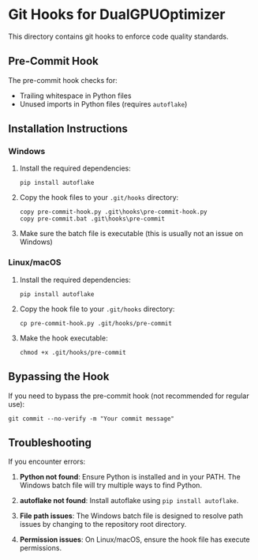 # Git Hooks for DualGPUOptimizer

This directory contains git hooks to enforce code quality standards.

## Pre-Commit Hook

The pre-commit hook checks for:
- Trailing whitespace in Python files
- Unused imports in Python files (requires `autoflake`)

## Installation Instructions

### Windows

1. Install the required dependencies:
   ```
   pip install autoflake
   ```

2. Copy the hook files to your `.git/hooks` directory:
   ```
   copy pre-commit-hook.py .git\hooks\pre-commit-hook.py
   copy pre-commit.bat .git\hooks\pre-commit
   ```

3. Make sure the batch file is executable (this is usually not an issue on Windows)

### Linux/macOS

1. Install the required dependencies:
   ```
   pip install autoflake
   ```

2. Copy the hook file to your `.git/hooks` directory:
   ```
   cp pre-commit-hook.py .git/hooks/pre-commit
   ```

3. Make the hook executable:
   ```
   chmod +x .git/hooks/pre-commit
   ```

## Bypassing the Hook

If you need to bypass the pre-commit hook (not recommended for regular use):
```
git commit --no-verify -m "Your commit message"
```

## Troubleshooting

If you encounter errors:

1. **Python not found**: Ensure Python is installed and in your PATH. The Windows batch file will try multiple ways to find Python.

2. **autoflake not found**: Install autoflake using `pip install autoflake`.

3. **File path issues**: The Windows batch file is designed to resolve path issues by changing to the repository root directory.

4. **Permission issues**: On Linux/macOS, ensure the hook file has execute permissions. 